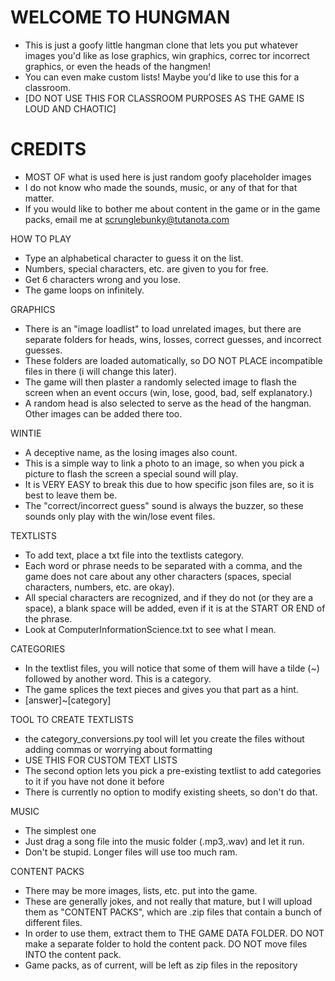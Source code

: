 # WELCOME TO HUNGMAN
- This is just a goofy little hangman clone that lets you put whatever images you'd like as lose graphics, win graphics, correc tor incorrect graphics, or even the heads of the hangmen!
- You can even make custom lists! Maybe you'd like to use this for a classroom.
- [DO NOT USE THIS FOR CLASSROOM PURPOSES AS THE GAME IS LOUD AND CHAOTIC]
# CREDITS
- MOST OF what is used here is just random goofy placeholder images
- I do not know who made the sounds, music, or any of that for that matter.
- If you would like to bother me about content in the game or in the game packs, email me at scrunglebunky@tutanota.com

HOW TO PLAY
- Type an alphabetical character to guess it on the list.
- Numbers, special characters, etc. are given to you for free.
- Get 6 characters wrong and you lose.
- The game loops on infinitely.

GRAPHICS
- There is an "image loadlist" to load unrelated images, but there are separate folders for heads, wins, losses, correct guesses, and incorrect guesses.
- These folders are loaded automatically, so DO NOT PLACE incompatible files in there (i will change this later).
- The game will then plaster a randomly selected image to flash the screen when an event occurs (win, lose, good, bad, self explanatory.)
- A random head is also selected to serve as the head of the hangman. Other images can be added there too.

WINTIE
- A deceptive name, as the losing images also count.
- This is a simple way to link a photo to an image, so when you pick a picture to flash the screen a special sound will play.
- It is VERY EASY to break this due to how specific json files are, so it is best to leave them be. 
- The "correct/incorrect guess" sound is always the buzzer, so these sounds only play with the win/lose event files.

TEXTLISTS
- To add text, place a txt file into the textlists category.
- Each word or phrase needs to be separated with a comma, and the game does not care about any other characters (spaces, special characters, numbers, etc. are okay).
- All special characters are recognized, and if they do not (or they are a space), a blank space will be added, even if it is at the START OR END of the phrase.
- Look at ComputerInformationScience.txt to see what I mean.


CATEGORIES
- In the textlist files, you will notice that some of them will have a tilde (~) followed by another word. This is a category.
- The game splices the text pieces and gives you that part as a hint.
- [answer]~[category]


TOOL TO CREATE TEXTLISTS
- the category_conversions.py tool will let you create the files without adding commas or worrying about formatting
- USE THIS FOR CUSTOM TEXT LISTS
- The second option lets you pick a pre-existing textlist to add categories to it if you have not done it before
- There is currently no option to modify existing sheets, so don't do that.

MUSIC
- The simplest one
- Just drag a song file into the music folder (.mp3,.wav) and let it run.
- Don't be stupid. Longer files will use too much ram.



CONTENT PACKS
- There may be more images, lists, etc. put into the game. 
- These are generally jokes, and not really that mature, but I will upload them as "CONTENT PACKS", which are .zip files that contain a bunch of different files.
- In order to use them, extract them to THE GAME DATA FOLDER. DO NOT make a separate folder to hold the content pack. DO NOT move files INTO the content pack. 
- Game packs, as of current, will be left as zip files in the repository
